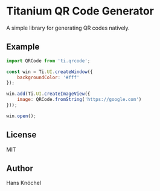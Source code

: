 # Titanium QR Code Generator

A simple library for generating QR codes natively.

## Example

```js
import QRCode from 'ti.qrcode';

const win = Ti.UI.createWindow({
    backgroundColor: '#fff'
});

win.add(Ti.UI.createImageView({
    image: QRCode.fromString('https://google.com')
}));

win.open();
```

## License

MIT

## Author

Hans Knöchel
